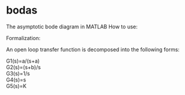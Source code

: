 # bodas
The asymptotic bode diagram in MATLAB
How to use:

Formalization:

An open loop transfer function is decomposed into the following forms:

G1(s)=a/(s+a)  
G2(s)=(s+b)/s  
G3(s)=1/s  
G4(s)=s  
G5(s)=K  
